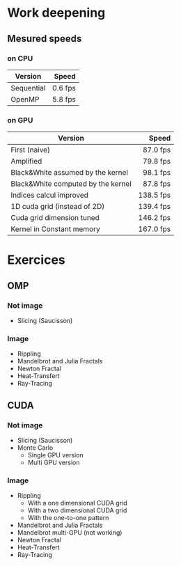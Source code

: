 # Work deepening

## Mesured speeds

### on CPU

| Version     | Speed   |
|-------------|--------:|
| Sequential  | 0.6 fps |
| OpenMP      | 5.8 fps |

### on GPU
| Version                             | Speed     |
|-------------------------------------|----------:|
| First (naive)                       | 87.0 fps  |
| Amplified                           | 79.8 fps  |
| Black&White assumed by the kernel   | 98.1 fps  |
| Black&White computed by the kernel  | 87.8 fps  |
| Indices calcul improved             | 138.5 fps |
| 1D cuda grid (instead of 2D)        | 139.4 fps |
| Cuda grid dimension tuned           | 146.2 fps |
| Kernel in Constant memory           | 167.0 fps |


# Exercices

## OMP
### Not image
* Slicing (Saucisson)

### Image
* Rippling
* Mandelbrot and Julia Fractals
* Newton Fractal
* Heat-Transfert
* Ray-Tracing

## CUDA
### Not image
* Slicing (Saucisson)
* Monte Carlo
  * Single GPU version
  * Multi GPU version

### Image
* Rippling
  * With a one dimensional CUDA grid
  * With a two dimensional CUDA grid
  * With the one-to-one pattern
* Mandelbrot and Julia Fractals
* Mandelbrot multi-GPU (not working)
* Newton Fractal
* Heat-Transfert
* Ray-Tracing
